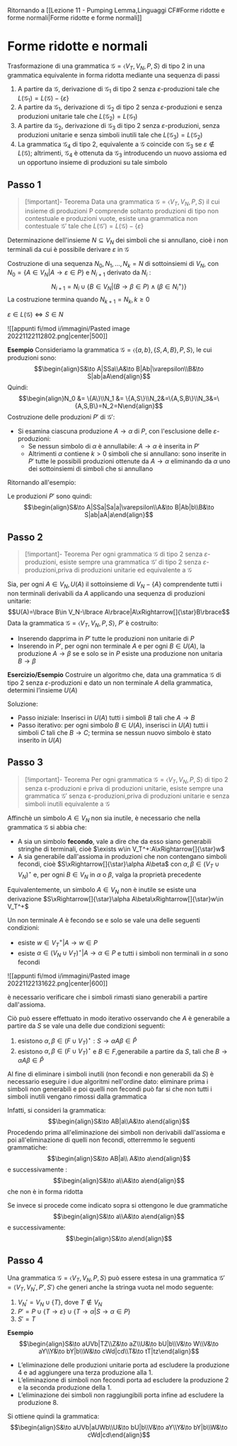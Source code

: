 Ritornando a [[Lezione 11 - Pumping Lemma,Linguaggi CF#Forme ridotte e forme normali|Forme ridotte e forme normali]]

# Forme ridotte e normali 

Trasformazione di una grammatica $\mathcal G=\langle V_T,V_N,P,S\rangle$ di tipo 2 in una grammatica equivalente in forma ridotta mediante una sequenza di passi

1. A partire da $\mathcal G$, derivazione di $\mathcal G_1$ di tipo 2 senza $\varepsilon$-produzioni tale che $L(\mathcal G_1)=L(\mathcal G)-\lbrace\varepsilon\rbrace$
2. A partire da $\mathcal G_1$, derivazione di $\mathcal G_2$ di tipo 2 senza $\varepsilon$-produzioni e senza produzioni unitarie tale che $L(\mathcal G_2)=L(\mathcal G_1)$
3. A partire da $\mathcal G_2$, derivazione di $\mathcal G_3$ di tipo 2 senza $\varepsilon$-produzioni, senza produzioni unitarie e senza simboli inutili tale che $L(\mathcal G_3)=L(\mathcal G_2)$
4. La grammatica $\mathcal G_4$ di tipo 2, equivalente a $\mathcal G$ coincide con $\mathcal G_3$ se $\varepsilon\not\in L(\mathcal G)$; altrimenti, $\mathcal G_4$ è ottenuta da $\mathcal G_3$ introducendo un nuovo assioma ed un opportuno insieme di produzioni su tale simbolo


## Passo 1

>[!important]- Teorema
>Data una grammatica $\mathcal G=\langle V_T,V_N,P,S\rangle$ il cui insieme di produzioni P comprende soltanto produzioni di tipo non contestuale e produzioni vuote, esiste una grammatica non contestuale $\mathcal G'$ tale che $L(\mathcal G')=L(\mathcal G)-\lbrace\varepsilon\rbrace$

Determinazione dell'insieme $N\subseteq V_N$ dei simboli che si annullano, cioè i non terminali da cui è possibile derivare $\varepsilon$ in $\mathcal G$

Costruzione di una sequenza $N_0,N_1,...,N_k=N$ di sottoinsiemi di $V_N$, con $N_0=\lbrace A\in V_N|A\to\varepsilon\in P\rbrace$ e $N_{i+1}$ derivato da $N_i$ :$$N_{i+1}=N_i\cup\lbrace B\in V_N|(B\to\beta\in P)\land(\beta\in N_i^+)\rbrace$$
La costruzione termina quando $N_{k+1}=N_k, k\geq0$

$\varepsilon\in L(\mathcal G)\iff S\in N$

![[appunti fi/mod i/immagini/Pasted image 20221122112802.png|center|500]]

**Esempio**
Consideriamo la grammatica $\mathcal G=\langle\{a,b\},\{S,A,B\},P,S\rangle$, le cui produzioni sono:
$$\begin{align}S&\to A|SSa\\A&\to B|Ab|\varepsilon\\B&\to S|ab|aA\end{align}$$
Quindi:
$$\begin{align}N_0 &= \{A\}\\N_1 &= \{A,S\}\\N_2&=\{A,S,B\}\\N_3&=\{A,S,B\}=N_2=N\end{align}$$
Costruzione delle produzioni $P'$ di $\mathcal G'$:
- Si esamina ciascuna produzione $A\to\alpha$ di $P$, con l'esclusione delle $\varepsilon$-produzioni:
	- Se nessun simbolo di $\alpha$ è annullabile: $A\to\alpha$ è inserita in $P'$
	- Altrimenti $\alpha$ contiene $k\gt0$ simboli che si annullano: sono inserite in $P'$ tutte le possibili produzioni ottenute da $A\to\alpha$ eliminando da $\alpha$ uno dei sottoinsiemi di simboli che si annullano

Ritornando all'esempio:

Le produzioni $P'$ sono quindi:
$$\begin{align}S&\to A|SSa|Sa|a|\varepsilon\\A&\to B|Ab|b\\B&\to S|ab|aA|a\end{align}$$

## Passo 2

>[!important]- Teorema
>Per ogni grammatica $\mathcal G$ di tipo 2 senza $\varepsilon$-produzioni, esiste sempre una grammatica $\mathcal G'$ di tipo 2 senza $\varepsilon$-produzioni,priva di produzioni unitarie ed equivalente a $\mathcal G$

Sia, per ogni $A\in V_N,U(A)$ il sottoinsieme di $V_N-\lbrace A\rbrace$ comprendente tutti i non terminali derivabili da $A$ applicando una sequenza di produzioni unitarie:
$$U(A)=\lbrace B\in V_N-\lbrace A\rbrace|A\xRightarrow[]{\star}B\rbrace$$
Data la grammatica $\mathcal G=\langle V_T,V_N,P,S\rangle$, $P'$ è costruito:

- Inserendo dapprima in $P'$ tutte le produzioni non unitarie di $P$
- Inserendo in $P'$, per ogni non terminale $A$ e per ogni $B\in U(A)$, la produzione $A\to\beta$ se e solo se in $P$ esiste una produzione non unitaria $B\to\beta$

**Esercizio/Esempio**
Costruire un algoritmo che, data una grammatica $\mathcal G$ di tipo 2 senza $\varepsilon$-produzioni e dato un non terminale $A$ della grammatica, determini l’insieme $U(A)$

Soluzione:
- Passo iniziale: Inserisci in $U(A)$ tutti i simboli $B$ tali che $A\to B$
- Passo iterativo: per ogni simbolo $B\in U(A)$, inserisci in $U(A)$ tutti i simboli $C$ tali che $B\to C$; termina se nessun nuovo simbolo è stato inserito in $U(A)$


## Passo 3

>[!important]- Teorema
>Per ogni grammatica $\mathcal G=\langle V_T,V_N,P,S\rangle$ di tipo 2 senza ε-produzioni e priva di produzioni unitarie, esiste sempre una grammatica $\mathcal G'$ senza ε-produzioni,priva di produzioni unitarie e senza simboli inutili equivalente a $\mathcal G$

Affinchè un simbolo $A\in V_N$ non sia inutile, è necessario che nella grammatica $\mathcal G$ si abbia che:

- A sia un simbolo **fecondo**, vale a dire che da esso siano generabili stringhe di terminali, cioè $\exists w\in V_T^+:A\xRightarrow[]{\star}w$
- A sia generabile dall'assioma in produzioni che non contengano simboli fecondi, cioè $S\xRightarrow[]{\star}\alpha A\beta$ con $\alpha,\beta\in(V_T\cup V_N)^\star$ e, per ogni $B\in V_N$ in $\alpha$ o $\beta$, valga la proprietà precedente

Equivalentemente, un simbolo $A\in V_N$ non è inutile se esiste una derivazione $S\xRightarrow[]{\star}\alpha A\beta\xRightarrow[]{\star}w\in V_T^+$

Un non terminale $A$ è fecondo se e solo se vale una delle seguenti condizioni:

- esiste $w\in V_T^+|A\to w\in P$
- esiste $\alpha\in(V_N\cup V_T)^\star|A\to\alpha\in P$ e tutti i simboli non terminali in $\alpha$ sono fecondi

![[appunti fi/mod i/immagini/Pasted image 20221122131622.png|center|600]]

è necessario verificare che i simboli rimasti siano generabili a partire dall'assioma.

Ciò può essere effettuato in modo iterativo osservando che $A$ è generabile a partire da $S$ se vale una delle due condizioni seguenti:

1. esistono $\alpha,\beta\in(F\cup V_T)^\star:S\to\alpha A\beta\in \hat P$
2. esistono $\alpha,\beta\in(F\cup V_T)^\star$ e $B\in F$,generabile a partire da $S$, tali che $B\to\alpha A\beta\in\hat P$ 

Al fine di eliminare i simboli inutili (non fecondi e non generabili da $S$) è necessario eseguire i due algoritmi nell'ordine dato: eliminare prima i simboli non generabili e poi quelli non fecondi può far si che non tutti i simboli inutili vengano rimossi dalla grammatica

Infatti, si consideri la grammatica:
$$\begin{align}S&\to AB|a\\A&\to a\end{align}$$
Procedendo prima all'eliminazione dei simboli non derivabili dall'assioma e poi all'eliminazione di quelli non fecondi, otterremmo le seguenti grammatiche:
$$\begin{align}S&\to AB|a\\ A&\to a\end{align}$$
e successivamente : $$\begin{align}S&\to a\\A&\to a\end{align}$$
che non è in forma ridotta

Se invece si procede come indicato sopra si ottengono le due grammatiche
$$\begin{align}S&\to a\\A&\to a\end{align}$$
e successivamente:
$$\begin{align}S&\to a\end{align}$$

## Passo 4

Una grammatica $\mathcal G=\langle V_T,V_N,P,S\rangle$ può essere estesa in una grammatica $\mathcal G'=\langle V_T,V_N',P',S'\rangle$ che generi anche la stringa vuota nel modo seguente:

1. $V_N'=V_N\cup\lbrace T\rbrace$, dove $T\not\in V_N$
2. $P'=P\cup\lbrace T\to\varepsilon\rbrace\cup\lbrace T\to\alpha|S\to\alpha\in P\rbrace$
3. $S'=T$

**Esempio**
$$\begin{align}S&\to aUVb|TZ\\Z&\to aZ\\U&\to bU|b\\V&\to W\\V&\to aY\\Y&\to bY|b\\W&\to cWd|cd\\T&\to tT|tz\end{align}$$
- L’eliminazione delle produzioni unitarie porta ad escludere la produzione 4 e ad aggiungere una terza produzione alla 1.
- L’eliminazione di simboli non fecondi porta ad escludere la produzione 2 e la seconda produzione della 1.
- L’eliminazione dei simboli non raggiungibili porta infine ad escludere la produzione 8.

Si ottiene quindi la grammatica:
$$\begin{align}S&\to aUVb|aUWb\\U&\to bU|b\\V&\to aY\\Y&\to bY|b\\W&\to cWd|cd\end{align}$$
